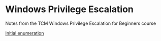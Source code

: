 # Windows Privilege Escalation
Notes from the TCM Windows Privilege Escalation for Beginners course

[Initial enumeration](https://github.com/Nater-aide/WinPrivEsc/blob/main/Notes/InitialEnumeration.md)
